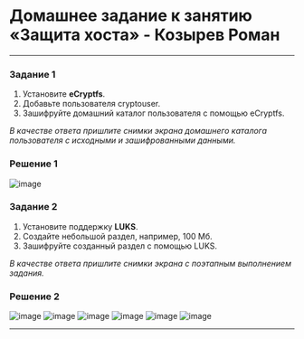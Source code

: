 # Домашнее задание к занятию «Защита хоста» - Козырев Роман

------

### Задание 1

1. Установите **eCryptfs**.
2. Добавьте пользователя cryptouser.
3. Зашифруйте домашний каталог пользователя с помощью eCryptfs.

*В качестве ответа  пришлите снимки экрана домашнего каталога пользователя с исходными и зашифрованными данными.*  

### Решение 1

![image](https://github.com/user-attachments/assets/71b916ab-e823-42d1-a303-094fca6a1a5d)


### Задание 2

1. Установите поддержку **LUKS**.
2. Создайте небольшой раздел, например, 100 Мб.
3. Зашифруйте созданный раздел с помощью LUKS.

*В качестве ответа пришлите снимки экрана с поэтапным выполнением задания.*

### Решение 2

![image](https://github.com/user-attachments/assets/0f0196e5-6d8a-45cd-885c-9a76a6c0ad74)
![image](https://github.com/user-attachments/assets/0d532a6f-473a-47bc-9534-fd63fa6d08bb)
![image](https://github.com/user-attachments/assets/dcd5787f-7776-4a3c-b187-d075d8ae4916)
![image](https://github.com/user-attachments/assets/1e19aca3-1acb-495c-852d-00b4302c371b)
![image](https://github.com/user-attachments/assets/6d7c0e85-a012-4c62-b13c-d0c0a828374c)
![image](https://github.com/user-attachments/assets/c09c7fc2-e339-4b8e-8a30-fab9ebfce150)

------
